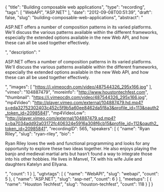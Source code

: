 {
  "title": "Building composable web applications",
  "type": "recording",
  "tags": [
    "WebAPI",
    "ASP.NET"
  ],
  "date": "2012-09-08T00:51:39",
  "draft": false,
  "slug": "building-composable-web-applications",
  "abstract": "<p>ASP.NET offers a number of composition patterns in its varied platforms. We'll discuss the various patterns available within the different frameworks, especially the extended options available in the new Web API, and how these can all be used together effectively.</p>",
  "description": "<p>ASP.NET offers a number of composition patterns in its varied platforms. We'll discuss the various patterns available within the different frameworks, especially the extended options available in the new Web API, and how these can all be used together effectively.</p>",
  "images": [
    "https://i.vimeocdn.com/video/487544326_295x166.jpg"
  ],
  "vimeo": "104887479",
  "moreinfo": "http://www.houstontechfest.com",
  "thumbnail": "https://i.vimeocdn.com/video/487544326_295x166.jpg",
  "mp4Video": "http://player.vimeo.com/external/104887479.hd.mp4?s=eda32752302403c452c5f9b5a60ee8462da5f8a3&profile_id=113&oauth2_token_id=20985841",
  "mp4VideoLow": "http://player.vimeo.com/external/104887479.sd.mp4?s=ba7034add92a03172fc406324e5916a308f6cb15&profile_id=112&oauth2_token_id=20985841",
  "recordingID": 565,
  "speakers": [
    {
      "name": "Ryan Riley",
      "slug": "ryan-riley",
      "bio": "<p>Ryan Riley loves the web and functional programming and looks for any opportunity to explore these two ideas together. He also enjoys playing the banjo and medieval martial arts but hasn’t found a way to integrate those into his other hobbies. He lives in Manvel, TX with his wife Julie and daughters Katelyn and Ellyana.</p>",
      "count": 1
    }
  ],
  "ugtvtags": [
    {
      "name": "WebAPI",
      "slug": "webapi",
      "count": 5
    },
    {
      "name": "ASP.NET",
      "slug": "asp-net",
      "count": 6
    }
  ],
  "meetups": [
    {
      "name": "Houston Techfest",
      "slug": "houston-techfest",
      "count": 118
    }
  ]
}